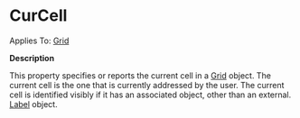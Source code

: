 




<h1 class="heading"><span class="name">CurCell</span></h1>

Applies To: [Grid](../a-z/grid.md)


**Description**


This property specifies or reports the current cell in a [Grid](../a-z/grid.md) object. The current cell is the one that is currently addressed by the user. The current cell is identified visibly if it has an associated object, other than an external.[ Label](../a-z/label.md) object.



